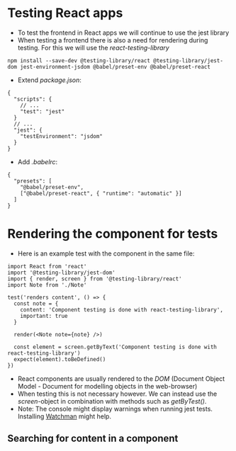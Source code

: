 # Testing React apps
- To test the frontend in React apps we will continue to use the jest library
- When testing a frontend there is also a need for rendering during testing. For this we will use the *react-testing-library*
```
npm install --save-dev @testing-library/react @testing-library/jest-dom jest-environment-jsdom @babel/preset-env @babel/preset-react
```
- Extend *package.json*:
```
{
  "scripts": {
    // ...
    "test": "jest"
  }
  // ...
  "jest": {
    "testEnvironment": "jsdom"
  }
}
```
- Add *.babelrc*:
```
{
  "presets": [
    "@babel/preset-env",
    ["@babel/preset-react", { "runtime": "automatic" }]
  ]
}
```

# Rendering the component for tests
- Here is an example test with the component in the same file:
```
import React from 'react'
import '@testing-library/jest-dom'
import { render, screen } from '@testing-library/react'
import Note from './Note'

test('renders content', () => {
  const note = {
    content: 'Component testing is done with react-testing-library',
    important: true
  }

  render(<Note note={note} />)

  const element = screen.getByText('Component testing is done with react-testing-library')
  expect(element).toBeDefined()
})
```
- React components are usually rendered to the *DOM* (Document Object Model - Document for modelling objects in the web-browser)
- When testing this is not necessary however. We can instead use the *screen*-object in combination with methods such as *getByTest()*.
- Note: The console might display warnings when running jest tests. Installing [Watchman](https://facebook.github.io/watchman/) might help.

## Searching for content in a component
